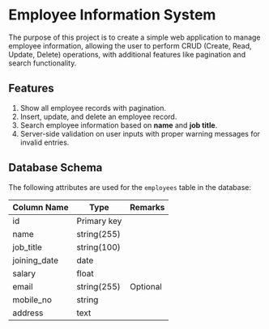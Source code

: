 
# Employee Information System


The purpose of this project is to create a simple web application to manage employee information, allowing the user to perform CRUD (Create, Read, Update, Delete) operations, with additional features like pagination and search functionality. <!--Fahim Ahammed Firoz-->

## Features

1. Show all employee records with pagination.
2. Insert, update, and delete an employee record.
3. Search employee information based on **name** and **job title**.
4. Server-side validation on user inputs with proper warning messages for invalid entries.


## Database Schema

The following attributes are used for the `employees` table in the database:

| Column Name | Type            | Remarks             |
|-------------|-----------------|---------------------|
| id          | Primary key      |                     |
| name        | string(255)      |                     |
| job_title   | string(100)      |                     |
| joining_date| date             |                     |
| salary      | float            |                     |
| email       | string(255)      | Optional            |
| mobile_no   | string           |                     |
| address     | text             |                     |

<!--Fahim Ahammed Firoz-->
